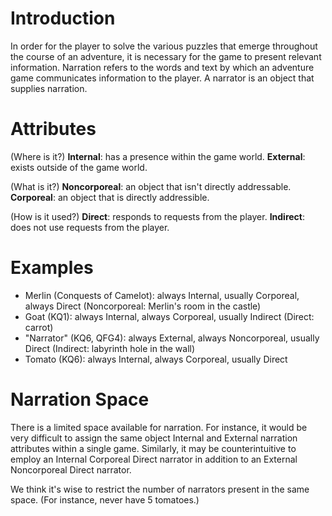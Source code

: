 # Introduction #
In order for the player to solve the various puzzles that emerge throughout the course of an adventure, it is necessary for the game to present relevant information.  Narration refers to the words and text by which an adventure game communicates information to the player.  A narrator is an object that supplies narration.

# Attributes #
(Where is it?)
**Internal**: has a presence within the game world.
**External**: exists outside of the game world.

(What is it?)
**Noncorporeal**: an object that isn't directly addressable.
**Corporeal**: an object that is directly addressible.

(How is it used?)
**Direct**: responds to requests from the player.
**Indirect**: does not use requests from the player.

# Examples #
  * Merlin (Conquests of Camelot): always Internal, usually Corporeal, always Direct (Noncorporeal: Merlin's room in the castle)
  * Goat (KQ1): always Internal, always Corporeal, usually Indirect (Direct: carrot)
  * "Narrator" (KQ6, QFG4): always External, always Noncorporeal, usually Direct (Indirect: labyrinth hole in the wall)
  * Tomato (KQ6): always Internal, always Corporeal, usually Direct

# Narration Space #
There is a limited space available for narration.  For instance, it would be very difficult to assign the same object Internal and External narration attributes within a single game.  Similarly, it may be counterintuitive to employ an Internal Corporeal Direct narrator in addition to an External Noncorporeal Direct narrator.

We think it's wise to restrict the number of narrators present in the same space.  (For instance, never have 5 tomatoes.)